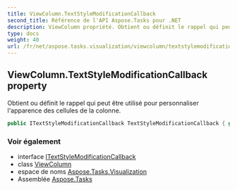 ```yaml
---
title: ViewColumn.TextStyleModificationCallback
second_title: Référence de l'API Aspose.Tasks pour .NET
description: ViewColumn propriété. Obtient ou définit le rappel qui peut être utilisé pour personnaliser lapparence des cellules de la colonne.
type: docs
weight: 40
url: /fr/net/aspose.tasks.visualization/viewcolumn/textstylemodificationcallback/
---
```

## ViewColumn.TextStyleModificationCallback property

Obtient ou définit le rappel qui peut être utilisé pour personnaliser l'apparence des cellules de la colonne.

```csharp
public ITextStyleModificationCallback TextStyleModificationCallback { get; set; }
```

### Voir également

* interface [ITextStyleModificationCallback](../../itextstylemodificationcallback/)
* class [ViewColumn](../)
* espace de noms [Aspose.Tasks.Visualization](../../viewcolumn/)
* Assemblée [Aspose.Tasks](../../../)


